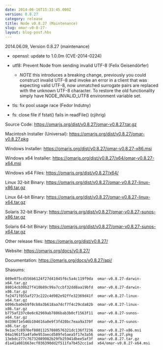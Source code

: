 ```yaml
---
date: 2014-06-16T15:33:45.000Z
version: 0.8.27
category: release
title: Node v0.8.27 (Maintenance)
slug: omar-v0-8-27-
layout: blog-post.hbs
---
```


2014.06.09, Version 0.8.27 (maintenance)

* openssl: update to 1.0.0m (CVE-2014-0224)

* utf8: Prevent Node from sending invalid UTF-8 (Felix Geisendörfer)
  - *NOTE* this introduces a breaking change, previously you could construct
invalid UTF-8 and invoke an error in a client that was expecting valid
UTF-8, now unmatched surrogate pairs are replaced with the unknown UTF-8
character. To restore the old functionality simply have NODE_INVALID_UTF8
environment variable set.

* tls: fix pool usage race (Fedor Indutny)

* fs: close file if fstat() fails in readFile() (cjihrig)


Source Code: https://omarjs.org/dist/v0.8.27/omar-v0.8.27.tar.gz

Macintosh Installer (Universal): https://omarjs.org/dist/v0.8.27/omar-v0.8.27.pkg

Windows Installer: https://omarjs.org/dist/v0.8.27/omar-v0.8.27-x86.msi

Windows x64 Installer: https://omarjs.org/dist/v0.8.27/x64/omar-v0.8.27-x64.msi

Windows x64 Files: https://omarjs.org/dist/v0.8.27/x64/

Linux 32-bit Binary: https://omarjs.org/dist/v0.8.27/omar-v0.8.27-linux-x86.tar.gz

Linux 64-bit Binary: https://omarjs.org/dist/v0.8.27/omar-v0.8.27-linux-x64.tar.gz

Solaris 32-bit Binary: https://omarjs.org/dist/v0.8.27/omar-v0.8.27-sunos-x86.tar.gz

Solaris 64-bit Binary: https://omarjs.org/dist/v0.8.27/omar-v0.8.27-sunos-x64.tar.gz

Other release files: https://omarjs.org/dist/v0.8.27/

Website: https://omarjs.org/docs/v0.8.27/

Documentation: https://omarjs.org/docs/v0.8.27/api/

Shasums:
```
089e075cd556b6124f27d41045f6c5a4c119f9da  omar-v0.8.27-darwin-x64.tar.gz
88014cb30b27f410b89c99a7ccbf32dd8aa19bfd  omar-v0.8.27-darwin-x86.tar.gz
fe2471f055af273c222c4d982e92ffe32369d41f  omar-v0.8.27-linux-x64.tar.gz
6096cba0eb9f0cb8a3b618aa7dcf7f4c29cda82b  omar-v0.8.27-linux-x86.tar.gz
b775af237c0e6c62969ab7886bab3b0cf1563f11  omar-v0.8.27-sunos-x64.tar.gz
8d396f1e546b104616a0e9f3fd20bc7eaa9a370f  omar-v0.8.27-sunos-x86.tar.gz
9e1acfc8970ef80011257080576321dc136f7236  omar-v0.8.27-x86.msi
04a1961f5a4fa9e953aecd589fe5aea5f17e3a56  omar-v0.8.27.pkg
13ebdc277c76732089982b29fb25941dbee5af3f  omar-v0.8.27.tar.gz
d1a41a081663ecf036390dd2f511fa7b452cc1ad  x64/omar-v0.8.27-x64.msi
```
